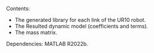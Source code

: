 Contents:
* The generated library for each link of the UR10 robot.
* The Resulted dynamic model (coefficients and terms).
* The mass matrix.

Dependencies:
MATLAB R2022b.
